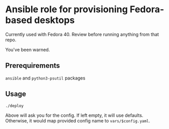 # Ansible role for provisioning Fedora-based desktops

Currently used with Fedora 40.
Review before running anything from that repo. 

You've been warned.

## Prerequirements
`ansible` and `python3-psutil` packages

## Usage

```bash
./deploy
```
Above will ask you for the config. If left empty, it will use defaults.
Otherwise, it would map provided config name to `vars/$config.yaml`.